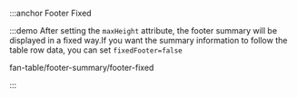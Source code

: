 :::anchor Footer Fixed

:::demo After setting the `maxHeight` attribute, the footer summary will be displayed in a fixed way.If you want the summary information to follow the table row data, you can set `fixedFooter=false`

fan-table/footer-summary/footer-fixed

:::
